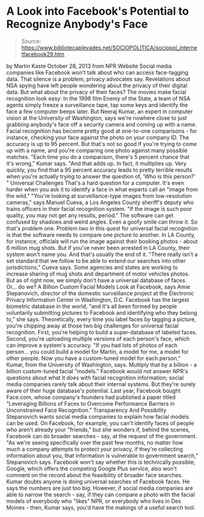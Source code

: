 # A Look into Facebook's Potential to Recognize Anybody's Face

> Source: https://www.bibliotecapleyades.net/SOCIOPOLITICA/sociopol_internetfacebook29.htm

by Martin Kaste
October 28, 2013
from NPR
Website
Social media companies like
Facebook
won't talk about who can
access face-tagging data.
That silence is a problem,
privacy advocates say.
Revelations about NSA spying have left
people wondering about the privacy of their digital data.
But what about the privacy of their faces?
The movies make facial recognition look easy: In
the 1998 film
Enemy of the State, a team of NSA
agents simply freeze a surveillance tape, tap some keys and identify the
face a few computer beeps later.
But
Neeraj Kumar, an expert in computer
vision at the University of Washington, says we're nowhere close to just
grabbing anybody's face off a security camera and coming up with a name.
Facial recognition has become pretty good at
one-to-one comparisons - for instance, checking your face against the photo
on your company ID. The accuracy is up to 95 percent.
But that's not so good if you're trying to come
up with a name, and you're comparing one photo against many possible
matches.
"Each time you do a comparison, there's 5
percent chance that it's wrong," Kumar says.
"And that adds up. In fact, it multiplies
up. Very quickly, you find that a 95 percent accuracy leads to pretty
terrible results when you're actually trying to answer the question of,
'Who is this person?' "
Universal Challenges
That's a hard question for a computer.
It's even harder when you ask it to identify a
face in what experts call an "image from the wild."
"You're looking at surveillance-type images
from low-resolution cameras," says Manuel Cueva, a Los Angeles County
sheriff's deputy who trains officers in their facial recognition system.
"If the image is such poor quality, you may
not get any results, period."
The software can get confused by shadows and
weird angles. Even a goofy smile can throw it.
So that's problem one.
Problem two in this quest for universal facial
recognition is that the software needs to compare one picture to another. In
LA County, for instance, officials will run the image against their booking
photos - about 6 million mug shots.
But if you've never been arrested in LA County,
their system won't name you. And that's usually the end of it.
"There really isn't a set standard that we
follow to be able to extend our searches into other jurisdictions,"
Cueva says.
Some agencies and states are working to increase
sharing of mug shots and department of motor vehicles photos. But as of
right now, we simply don't have a universal database of faces.
Or... do we?
A Billion Custom Facial
Models
Look at Facebook, says Amie Stepanovich,
director of the domestic surveillance project at the Electronic Privacy
Information Center in Washington, D.C.
Facebook has the largest biometric database
in the world,
"and it's all been formed by people
voluntarily submitting pictures to Facebook and identifying who they
belong to," she says.
Theoretically, every time you label faces by
tagging a picture, you're chipping away at those two big challenges for
universal facial recognition.
First, you're helping to build a super-database
of labeled faces.
Second, you're uploading multiple versions of
each person's face, which can improve a system's accuracy.
"If you had lots of photos of each person...
you could build a model for Martin, a model for me, a model for other
people. Now you have a custom-tuned model for each person," Kumar, from
the University of Washington, says.
Multiply that by a billion - a billion
custom-tuned facial "models."
Facebook would not answer NPR's questions about
what it does with facial recognition information; social media companies
rarely talk about their internal systems.
But they're surely aware of their huge
database's potential. Last year, Facebook bought Face.com, whose company's
founders had published a paper titled "Leveraging
Billions of Faces to Overcome Performance Barriers in Unconstrained Face
Recognition."
Transparency And
Possibility
Stepanovich wants social media companies to
explain how facial models can be used.
On Facebook, for example, you can't identify
faces of people who aren't already your "friends," but she wonders if,
behind the scenes, Facebook can do broader searches - say, at the request
of the government.
"As we're seeing specifically over the past
few months, no matter how much a company attempts to protect your
privacy, if they're collecting information about you, that information
is vulnerable to government search," Stepanovich says.
Facebook won't say whether this is
technically possible; Google, which offers the competing Google Plus
service, also won't comment on the record about the feasibility of broader
face searches.
Kumar doubts anyone is doing universal searches
of Facebook faces. He says the numbers are just too big.
However, if social media companies are able to
narrow the search - say, if they can compare a photo with the facial models
of everybody who "likes" NPR, or everybody who lives in Des Moines - then,
Kumar says, you'd have the makings of a useful search tool.
